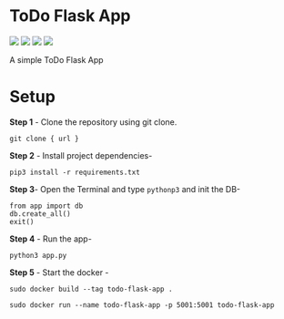 # ToDo Flask App
<img src="https://img.shields.io/badge/Python-FFD43B?style=for-the-badge&logo=python&logoColor=blue"> <img src="https://img.shields.io/badge/Flask-000000?style=for-the-badge&logo=flask&logoColor=white"> <img src="https://img.shields.io/badge/Bootstrap-563D7C?style=for-the-badge&logo=bootstrap&logoColor=white"> <img src="https://img.shields.io/badge/Docker-2CA5E0?style=for-the-badge&logo=docker&logoColor=white">

A simple ToDo Flask App

# Setup

**Step 1** - Clone the repository using git clone.

```git clone { url }```

**Step 2** - Install project dependencies-

```pip3 install -r requirements.txt```

**Step 3**- Open the Terminal and type `pythonp3` and init the DB-

```
from app import db
db.create_all()
exit()
```

**Step 4** - Run the app-

```python3 app.py```

**Step 5** - Start the docker -

```sudo docker build --tag todo-flask-app .```

```sudo docker run --name todo-flask-app -p 5001:5001 todo-flask-app ```



